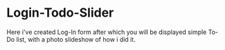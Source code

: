 # Login-Todo-Slider
Here i've created Log-In form after which you will be displayed simple To-Do list, with a photo slideshow of how i did it.
